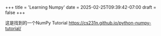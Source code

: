 +++
title = 'Learning Numpy'
date = 2025-02-25T09:39:42-07:00
draft = false
+++

这是找到的一个NumPy Tutorial
https://cs231n.github.io/python-numpy-tutorial/
